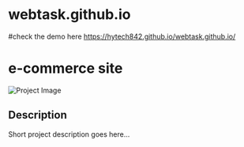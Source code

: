 # webtask.github.io
#check the demo here
https://hytech842.github.io/webtask.github.io/
# e-commerce site

![Project Image](images/home-page.png)

## Description

Short project description goes here...
